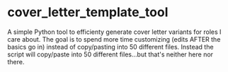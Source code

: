 # cover_letter_template_tool

A simple Python tool to efficienty generate cover letter variants for roles I care about. The goal is to spend more time customizing (edits AFTER the basics go in) instead of copy/pasting into 50 different files.
Instead the script will copy/paste into 50 different files...but that's neither here nor there.

<!-- This tool helped me apply for a few roles I care about. If you're reading this because I applied to yours - hi. :) -->
